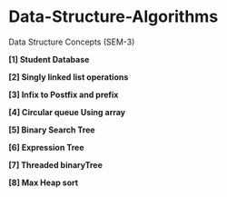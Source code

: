 # Data-Structure-Algorithms
Data Structure Concepts (SEM-3) 

**[1] Student Database**

**[2] Singly linked list operations**

**[3] Infix to Postfix and prefix**

**[4] Circular queue Using array**

**[5] Binary Search Tree**

**[6] Expression Tree**

**[7] Threaded binaryTree**

**[8] Max Heap sort**
